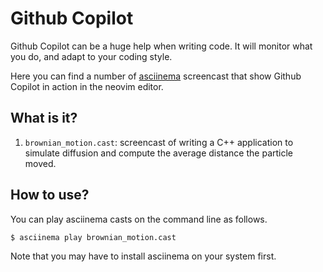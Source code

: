 # Github Copilot

Github Copilot can be a huge help when writing code.
It will monitor what you do, and adapt to your coding style.

Here you can find a number of [asciinema](https://asciinema.org/)
screencast that show Github Copilot in action in the neovim editor.


## What is it?

1. `brownian_motion.cast`: screencast of writing a C++
   application to simulate diffusion and compute the
   average distance the particle moved.


## How to use?

You can play asciinema casts on the command line as follows.

```bash
$ asciinema play brownian_motion.cast
```

Note that you may have to install asciinema on your system first.
